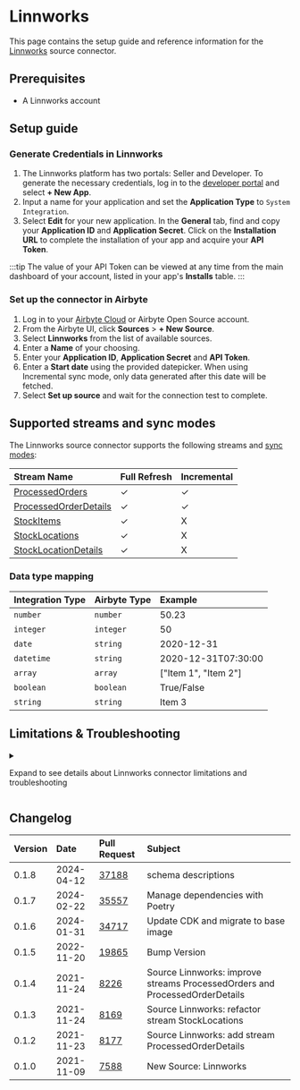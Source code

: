 # Linnworks

This page contains the setup guide and reference information for the [Linnworks](https://www.linnworks.com) source connector.

## Prerequisites

- A Linnworks account

## Setup guide

### Generate Credentials in Linnworks

1. The Linnworks platform has two portals: Seller and Developer. To generate the necessary credentials, log in to the [developer portal](https://developer.linnworks.com) and select **+ New App**.
2. Input a name for your application and set the **Application Type** to `System Integration`.
3. Select **Edit** for your new application. In the **General** tab, find and copy your **Application ID** and **Application Secret**. Click on the **Installation URL** to complete the installation of your app and acquire your **API Token**.

:::tip
The value of your API Token can be viewed at any time from the main dashboard of your account, listed in your app's **Installs** table.
:::

### Set up the connector in Airbyte

1. Log in to your [Airbyte Cloud](https://cloud.airbyte.com/workspaces) or Airbyte Open Source account.
2. From the Airbyte UI, click **Sources** > **+ New Source**.
3. Select **Linnworks** from the list of available sources.
4. Enter a **Name** of your choosing.
5. Enter your **Application ID**, **Application Secret** and **API Token**.
6. Enter a **Start date** using the provided datepicker. When using Incremental sync mode, only data generated after this date will be fetched.
7. Select **Set up source** and wait for the connection test to complete.

## Supported streams and sync modes

The Linnworks source connector supports the following streams and [sync modes](https://docs.airbyte.com/cloud/core-concepts/#connection-sync-mode):

| Stream Name                                                                                    | Full Refresh | Incremental  |
| :--------------------------------------------------------------------------------------------- | :----------- | :----------- |
| [ProcessedOrders](https://apps.linnworks.net/Api/Method/ProcessedOrders-SearchProcessedOrders) | ✓           | ✓            |
| [ProcessedOrderDetails](https://apps.linnworks.net/Api/Method/Orders-GetOrdersById)            | ✓           | ✓            |
| [StockItems](https://apps.linnworks.net//Api/Method/Stock-GetStockItemsFull)                   | ✓           | X             |
| [StockLocations](https://apps.linnworks.net/Api/Method/Inventory-GetStockLocations)            | ✓           | X             |
| [StockLocationDetails](https://apps.linnworks.net/Api/Method/Locations-GetLocation)            | ✓           | X             |

### Data type mapping

| Integration Type | Airbyte Type | Example                    |
| :--------------- | :----------- | :------------------------- |
| `number`         | `number`     | 50.23                      |
| `integer`        | `integer`    | 50                         |
| `date`           | `string`     | 2020-12-31                 |
| `datetime`       | `string`     | 2020-12-31T07:30:00        |
| `array`          | `array`      | ["Item 1", "Item 2"]       |
| `boolean`        | `boolean`    | True/False                 |
| `string`         | `string`     | Item 3                     |

## Limitations & Troubleshooting

<details>
<summary>

Expand to see details about Linnworks connector limitations and troubleshooting

</summary>

### Rate limits

Rate limits for the Linnworks API vary across endpoints. Use the [links in the **Supported Streams** table](#supported-streams-and-sync-modes) to view each endpoint's limits. Rate limited requests will receive a 429 response, but the Linnworks connector should not run into Linnworks API limitations under normal usage.

</details>

## Changelog

| Version | Date       | Pull Request                                             | Subject                                                                     |
| :------ | :--------- | :------------------------------------------------------- | :-------------------------------------------------------------------------- |
| 0.1.8 | 2024-04-12 | [37188](https://github.com/airbytehq/airbyte/pull/37188) | schema descriptions |
| 0.1.7   | 2024-02-22 | [35557](https://github.com/airbytehq/airbyte/pull/35557) | Manage dependencies with Poetry                                             |
| 0.1.6   | 2024-01-31 | [34717](https://github.com/airbytehq/airbyte/pull/34717) | Update CDK and migrate to base image                                        |
| 0.1.5   | 2022-11-20 | [19865](https://github.com/airbytehq/airbyte/pull/19865) | Bump Version                                                                |
| 0.1.4   | 2021-11-24 | [8226](https://github.com/airbytehq/airbyte/pull/8226)   | Source Linnworks: improve streams ProcessedOrders and ProcessedOrderDetails |
| 0.1.3   | 2021-11-24 | [8169](https://github.com/airbytehq/airbyte/pull/8169)   | Source Linnworks: refactor stream StockLocations                            |
| 0.1.2   | 2021-11-23 | [8177](https://github.com/airbytehq/airbyte/pull/8177)   | Source Linnworks: add stream ProcessedOrderDetails                          |
| 0.1.0   | 2021-11-09 | [7588](https://github.com/airbytehq/airbyte/pull/7588)   | New Source: Linnworks                                                       |
